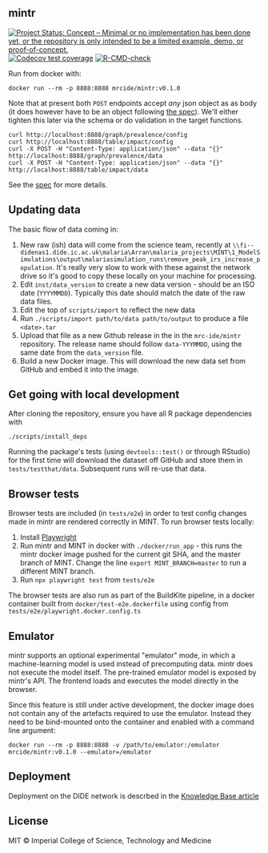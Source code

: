 ## mintr

<!-- badges: start -->
[![Project Status: Concept – Minimal or no implementation has been done yet, or the repository is only intended to be a limited example, demo, or proof-of-concept.](https://www.repostatus.org/badges/latest/concept.svg)](https://www.repostatus.org/#concept)
[![Codecov test coverage](https://codecov.io/gh/mrc-ide/mintr/graph/badge.svg)](https://app.codecov.io/gh/mrc-ide/mintr)
[![R-CMD-check](https://github.com/mrc-ide/mintr/actions/workflows/R-CMD-check.yaml/badge.svg)](https://github.com/mrc-ide/mintr/actions/workflows/R-CMD-check.yaml)
<!-- badges: end -->

Run from docker with:

```
docker run --rm -p 8888:8888 mrcide/mintr:v0.1.0
```

Note that at present both `POST` endpoints accept *any* json object as as body (it does however have to be an object following [the spec](inst/schema/Data.schema.json)).  We'll either tighten this later via the schema or do validation in the target functions.

```
curl http://localhost:8888/graph/prevalence/config
curl http://localhost:8888/table/impact/config
curl -X POST -H "Content-Type: application/json" --data "{}" http://localhost:8888/graph/prevalence/data
curl -X POST -H "Content-Type: application/json" --data "{}" http://localhost:8888/table/impact/data
```

See the [spec](inst/schema/spec.md) for more details.

## Updating data

The basic flow of data coming in:

1. New raw (ish) data will come from the science team, recently at `\\fi--didenas1.dide.ic.ac.uk\malaria\Arran\malaria_projects\MINT\1_ModelSimulations\output\malariasimulation_runs\remove_peak_irs_increase_population`. It's really very slow to work with these against the network drive so it's good to copy these locally on your machine for processing.
1. Edit `inst/data_version` to create a new data version - should be an ISO date (`YYYYMMDD`). Typically this date should match the date of the raw data files.
1. Edit the top of `scripts/import` to reflect the new data
1. Run `./scripts/import path/to/data path/to/output` to produce a file `<date>.tar`
1. Upload that file as a new Github release in the in the `mrc-ide/mintr` repository. The release name should follow `data-YYYMMDD`, using the same date from the `data_version` file.
1. Build a new Docker image. This will download the new data set from GitHub and embed it into the image.

## Get going with local development

After cloning the repository, ensure you have all R package dependencies with

```
./scripts/install_deps
```

Running the package's tests (using `devtools::test()` or through RStudio) for the first time will download the dataset off GitHub and store them in `tests/testthat/data`. Subsequent runs will re-use that data.

## Browser tests

Browser tests are included (in `tests/e2e`) in order to test config changes made in mintr are rendered correctly in MINT. To run browser tests locally:
1. Install [Playwright](https://playwright.dev/docs/intro#installing-playwright)
2. Run mintr and MINT in docker with `./docker/run_app` - this runs the mintr docker image pushed for the current git SHA, and the master branch of MINT. Change the line `export MINT_BRANCH=master` to run a different MINT branch. 
3. Run `npx playwright test` from `tests/e2e`

The browser tests are also run as part of the BuildKite pipeline, in a docker container built from `docker/test-e2e.dockerfile` using config from `tests/e2e/playwright.docker.config.ts`

## Emulator

mintr supports an optional experimental "emulator" mode, in which a machine-learning model is used instead of precomputing data.
mintr does not execute the model itself. The pre-trained emulator model is exposed by mintr's API. The frontend loads and executes the model directly in the browser.

Since this feature is still under active development, the docker image does not contain any of the artefacts required to use the emulator.
Instead they need to be bind-mounted onto the container and enabled with a command line argument:

```
docker run --rm -p 8888:8888 -v /path/to/emulator:/emulator mrcide/mintr:v0.1.0 --emulator=/emulator
```


## Deployment

Deployment on the DIDE network is descrbed in the [Knowledge Base article](https://mrc-ide.myjetbrains.com/youtrack/articles/mrc-A-10/MINT---mintr#server)


## License

MIT © Imperial College of Science, Technology and Medicine
